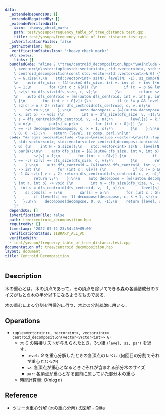 ```yaml
---
data:
  _extendedDependsOn: []
  _extendedRequiredBy: []
  _extendedVerifiedWith:
  - icon: ':heavy_check_mark:'
    path: test/yosupo/frequency_table_of_tree_distance.test.cpp
    title: test/yosupo/frequency_table_of_tree_distance.test.cpp
  _isVerificationFailed: false
  _pathExtension: hpp
  _verificationStatusIcon: ':heavy_check_mark:'
  attributes:
    links: []
  bundledCode: "#line 2 \"tree/centroid_decomposition.hpp\"\n#include <tuple>\n#include\
    \ <vector>\n\nstd::tuple<std::vector<int>, std::vector<int>, std::vector<int>>\
    \ centroid_decomposition(const std::vector<std::vector<int>>& G) {\n    int N\
    \ = G.size();\n    std::vector<int> sz(N), level(N, -1), sz_comp(N), par(N);\n\
    \n    auto dfs_size = [&](auto& dfs_size, int v, int p) -> int {\n        sz[v]\
    \ = 1;\n        for (int c : G[v]) {\n            if (c != p && level[c] == -1)\
    \ sz[v] += dfs_size(dfs_size, c, v);\n        }\n        return sz[v];\n    };\n\
    \n    auto dfs_centroid = [&](auto& dfs_centroid, int v, int p, int n) -> int\
    \ {\n        for (int c : G[v]) {\n            if (c != p && level[c] == -1 &&\
    \ sz[c] > n / 2) return dfs_centroid(dfs_centroid, c, v, n);\n        }\n    \
    \    return v;\n    };\n\n    auto decompose = [&](auto& decompose, int v, int\
    \ k, int p) -> void {\n        int n = dfs_size(dfs_size, v, -1);\n        int\
    \ s = dfs_centroid(dfs_centroid, v, -1, n);\n        level[s] = k;\n        sz_comp[s]\
    \ = n;\n        par[s] = p;\n        for (int c : G[s]) {\n            if (level[c]\
    \ == -1) decompose(decompose, c, k + 1, s);\n        }\n    };\n\n    decompose(decompose,\
    \ 0, 0, -1);\n    return {level, sz_comp, par};\n}\n"
  code: "#pragma once\n#include <tuple>\n#include <vector>\n\nstd::tuple<std::vector<int>,\
    \ std::vector<int>, std::vector<int>> centroid_decomposition(const std::vector<std::vector<int>>&\
    \ G) {\n    int N = G.size();\n    std::vector<int> sz(N), level(N, -1), sz_comp(N),\
    \ par(N);\n\n    auto dfs_size = [&](auto& dfs_size, int v, int p) -> int {\n\
    \        sz[v] = 1;\n        for (int c : G[v]) {\n            if (c != p && level[c]\
    \ == -1) sz[v] += dfs_size(dfs_size, c, v);\n        }\n        return sz[v];\n\
    \    };\n\n    auto dfs_centroid = [&](auto& dfs_centroid, int v, int p, int n)\
    \ -> int {\n        for (int c : G[v]) {\n            if (c != p && level[c] ==\
    \ -1 && sz[c] > n / 2) return dfs_centroid(dfs_centroid, c, v, n);\n        }\n\
    \        return v;\n    };\n\n    auto decompose = [&](auto& decompose, int v,\
    \ int k, int p) -> void {\n        int n = dfs_size(dfs_size, v, -1);\n      \
    \  int s = dfs_centroid(dfs_centroid, v, -1, n);\n        level[s] = k;\n    \
    \    sz_comp[s] = n;\n        par[s] = p;\n        for (int c : G[s]) {\n    \
    \        if (level[c] == -1) decompose(decompose, c, k + 1, s);\n        }\n \
    \   };\n\n    decompose(decompose, 0, 0, -1);\n    return {level, sz_comp, par};\n\
    }"
  dependsOn: []
  isVerificationFile: false
  path: tree/centroid_decomposition.hpp
  requiredBy: []
  timestamp: '2022-07-02 23:54:45+09:00'
  verificationStatus: LIBRARY_ALL_AC
  verifiedWith:
  - test/yosupo/frequency_table_of_tree_distance.test.cpp
documentation_of: tree/centroid_decomposition.hpp
layout: document
title: Centroid Decomposition
---
```


## Description

木の重心とは，木の頂点であって，その頂点を除いてできる森の各連結成分のサイズがもとの木の半分以下になるようなものである．

木の重心による分割を再帰的に行う．木上の分割統治に用いる．

## Operations

- `tuple<vector<int>, vector<int>, vector<int>> centroid_decomposition(vector<vector<int>> G)`
  - 木 $G$ の隣接リストが与えられたとき，3つ組 `(level, sz, par)` を返す．
    - `level`: $G$ を重心分解したときの各頂点のレベル (何回目の分割でそれが重心となるか)
    - `sz`: 各頂点が重心となるときにそれが含まれる部分木のサイズ
    - `par`: 各頂点が重心となる直前に属していた部分木の重心
  - 時間計算量: $O(n\log n)$

## Reference

- [ツリーの重心分解 (木の重心分解) の図解 - Qiita](https://qiita.com/drken/items/4b4c3f1824339b090202)

